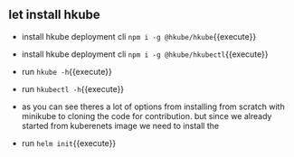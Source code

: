 ## let install hkube 

- install hkube deployment cli `npm i -g @hkube/hkube`{{execute}}
- install hkube deployment cli `npm i -g @hkube/hkubectl`{{execute}}
- run `hkube -h`{{execute}}
- run `hkubectl -h`{{execute}}

- as you can see theres a lot of options from installing from scratch with minikube to  cloning the code for contribution. but since we already started from kuberenets image we need to  install the 
- run `helm init`{{execute}}
